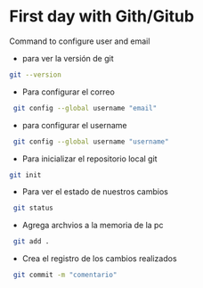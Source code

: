# First day with Gith/Gitub

Command to configure user and email
* para ver la versión de git

```bash
git --version
```
* Para configurar el correo
```bash
 git config --global username "email"
 ```

 * para configurar el username
```bash
 git config --global username "username"
 ```

 * Para inicializar el repositorio local git
 ```bash
 git init
 ```

* Para ver el estado de nuestros cambios

```bash
 git status
 ```

 * Agrega archvios a la memoria de la pc

```bash
 git add .
 ```

* Crea el registro de los cambios realizados
```bash
 git commit -m "comentario"
 ```
